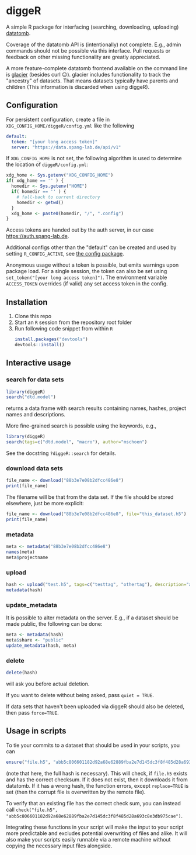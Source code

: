 # diggeR

A simple R package for interfacing (searching, downloading, uploading) [datatomb](https://gitlab.spang-lab.de/containers/datatomb/).

Coverage of the datatomb API is (intentionally) not complete. E.g., admin commands should not be possible via this interface. Pull requests or feedback on other missing functionality are greatly appreciated.

A more feature-complete datatomb frontend available on the command line is [glacier](https://gitlab.spang-lab.de/jsimeth/glacier) (besides curl 😉). glacier includes functionality to track the "ancestry" of datasets. That means datasets typically have parents and children (This information is discarded when using diggeR).

## Configuration

For persistent configuration, create a file in `XDG_CONFIG_HOME/diggeR/config.yml` like the following

``` yaml
default:
  token: "[your long access token]"
  server: "https://data.spang-lab.de/api/v1"
```

If `XDG_CONFIG_HOME` is not set, the following algorithm is used to determine the location of `diggeR/config.yml`:

```R
xdg_home <- Sys.getenv("XDG_CONFIG_HOME")
if( xdg_home == '' ) {
  homedir <- Sys.getenv("HOME")
  if( homedir == '' ) {
    # fall-back to current directory
    homedir <- getwd()
  }
  xdg_home <- paste0(homedir, "/", ".config")
}
```

Access tokens are handed out by the auth server, in our case <https://auth.spang-lab.de>.

Additional configs other than the "default" can be created and used by setting `R_CONFIG_ACTIVE`, see [the config package](https://cran.r-project.org/web/packages/config/vignettes/introduction.html).

Anonymous usage without a token is possible, but emits warnings upon package load.
For a single session, the token can also be set using `set_token("[your long access token]")`.
The environment variable `ACCESS_TOKEN` overrides (if valid) any set access token in the config.

## Installation

1. Clone this repo
2. Start an `R` session from the repository root folder
3. Run following code snippet from within `R`
   ```R
   install.packages("devtools")
   devtools::install()
   ```

## Interactive usage

### search for data sets

``` R
library(diggeR)
search("dtd.model")
```
returns a data frame with search results containing names, hashes, project names and descriptions.

More fine-grained search is possible using the keywords, e.g.,
``` R
library(diggeR)
search(tags=c("dtd.model", "macro"), author="mschoen")
```
See the docstring `?diggeR::search` for details.

### download data sets

``` R
file_name <- download("88b3e7e08b2dfcc486e8")
print(file_name)
```
The filename will be that from the data set. If the file should be stored elsewhere, just be more explicit:
``` R
file_name <- download("88b3e7e08b2dfcc486e8", file="this_dataset.h5")
print(file_name)
```

### metadata

``` R
meta <- metadata("88b3e7e08b2dfcc486e8")
names(meta)
meta$projectname
```

### upload

``` R
hash <- upload("test.h5", tags=c("testtag", "othertag"), description="a long test description.", share="private")
metadata(hash)
```

### update_metadata

It is possible to alter metadata on the server. E.g., if a dataset should be made public, the following can be done:
``` R
meta <- metadata(hash)
meta$share <- "public"
update_metadata(hash, meta)
```

### delete

``` R
delete(hash)
```
will ask you before actual deletion.

If you want to delete without being asked, pass `quiet = TRUE`.

If data sets that haven't been uploaded via diggeR should also be deleted, then pass `force=TRUE`.

## Usage in scripts

To tie your commits to a dataset that should be used in your scripts, you can
``` R
ensure("file.h5", "abb5c806601182d92a68e62889fba2e7d145dc3f8f485d28a693c8e3db975cae")
```
(note that here, the full hash is necessary). This will check, if `file.h5` exists and has the correct checksum. If it does not exist, then it downloads it from datatomb. If it has a wrong hash, the function errors, except `replace=TRUE` is set (then the corrupt file is overwritten by the remote file).

To verify that an existing file has the correct check sum, you can instead call `check("file.h5", "abb5c806601182d92a68e62889fba2e7d145dc3f8f485d28a693c8e3db975cae")`.

Integrating these functions in your script will make the input to your script more predictable and excludes potential overwriting of files and alike. It will also make your scripts easily runnable via a remote machine without copying the necessary input files alongside.
